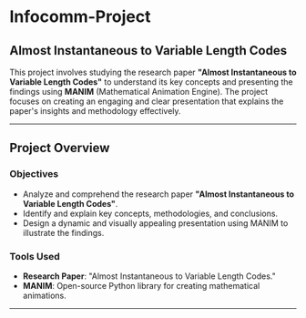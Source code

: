 # Infocomm-Project

## Almost Instantaneous to Variable Length Codes

This project involves studying the research paper **"Almost Instantaneous to Variable Length Codes"** to understand its key concepts and presenting the findings using **MANIM** (Mathematical Animation Engine). The project focuses on creating an engaging and clear presentation that explains the paper's insights and methodology effectively.

---

## Project Overview

### Objectives
- Analyze and comprehend the research paper **"Almost Instantaneous to Variable Length Codes"**.
- Identify and explain key concepts, methodologies, and conclusions.
- Design a dynamic and visually appealing presentation using MANIM to illustrate the findings.

### Tools Used
- **Research Paper**: "Almost Instantaneous to Variable Length Codes."
- **MANIM**: Open-source Python library for creating mathematical animations.

---
